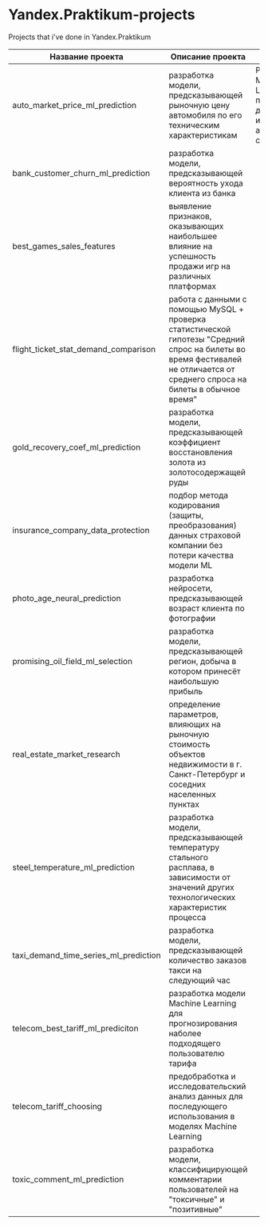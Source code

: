 # Yandex.Praktikum-projects

Projects that i've done in Yandex.Praktikum

Название проекта | Описание проекта | Стек | Проект
---------------- | ---------------- | ---- | ------
auto_market_price_ml_prediction | разработка модели, предсказывающей рыночную цену автомобиля по его техническим характеристикам | Pandas, NumPy, MatPlotLib, sklearn, LightGBM, предобработка данных, исследовательский анализ данных, случайный лес | 
bank_customer_churn_ml_prediction | разработка модели, предсказывающей вероятность ухода клиента из банка |  | 
best_games_sales_features | выявление признаков, оказывающих наибольшее влияние на успешность продажи игр на различных платформах |  | 
flight_ticket_stat_demand_comparison | работа с данными с помощью MySQL + проверка статистической гипотезы "Средний спрос на билеты во время фестивалей не отличается от среднего спроса на билеты в обычное время" |  | 
gold_recovery_coef_ml_prediction | разработка модели, предсказывающей коэффициент восстановления золота из золотосодержащей руды |  | 
insurance_company_data_protection | подбор метода кодирования (защиты, преобразования) данных страховой компании без потери качества модели ML |  | 
photo_age_neural_prediction | разработка нейросети, предсказывающей возраст клиента по фотографии |  | 
promising_oil_field_ml_selection | разработка модели, предсказывающей регион, добыча в котором принесёт наибольшую прибыль |  | 
real_estate_market_research | определение параметров, влияющих на рыночную стоимость объектов недвижимости в г. Санкт-Петербург и соседних населенных пунктах |  | 
steel_temperature_ml_prediction | разработка модели, предсказывающей температуру стального расплава, в зависимости от значений других технологических характеристик процесса |  | 
taxi_demand_time_series_ml_prediction | разработка модели, предсказывающей количество заказов такси на следующий час |  | 
telecom_best_tariff_ml_prediciton | разработка модели Machine Learning для прогнозирования наболее подходящего пользователю тарифа |  | 
telecom_tariff_choosing | предобработка и исследовательский анализ данных для последующего использования в моделях Machine Learning |  | 
toxic_comment_ml_prediction | разработка модели, классифицирующей комментарии пользователей на "токсичные" и "позитивные" |  | 
